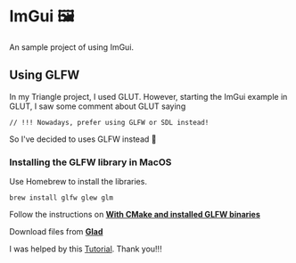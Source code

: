 # ImGui 🖼

An sample project of using ImGui.

## Using GLFW

In my Triangle project, I used GLUT.
However, starting the ImGui example in GLUT, I saw some comment about GLUT saying

```
// !!! Nowadays, prefer using GLFW or SDL instead!
```

So I've decided to uses GLFW instead 🙂

### Installing the GLFW library in MacOS
Use Homebrew to install the libraries.

```
brew install glfw glew glm
```

Follow the instructions on **[With CMake and installed GLFW binaries](https://www.glfw.org/docs/3.3/build_guide.html#build_link_cmake_package)**

Download files from **[Glad](https://glad.dav1d.de/)**

I was helped by this [Tutorial](https://decovar.dev/blog/2019/08/04/glfw-dear-imgui/).
Thank you!!!